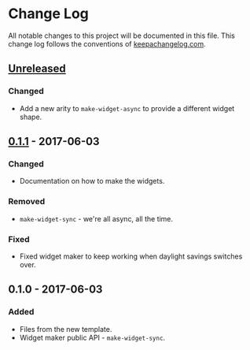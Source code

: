 # Change Log
All notable changes to this project will be documented in this file. This change log follows the conventions of [keepachangelog.com](http://keepachangelog.com/).

## [Unreleased]
### Changed
- Add a new arity to `make-widget-async` to provide a different widget shape.

## [0.1.1] - 2017-06-03
### Changed
- Documentation on how to make the widgets.

### Removed
- `make-widget-sync` - we're all async, all the time.

### Fixed
- Fixed widget maker to keep working when daylight savings switches over.

## 0.1.0 - 2017-06-03
### Added
- Files from the new template.
- Widget maker public API - `make-widget-sync`.

[Unreleased]: https://github.com/your-name/flojure-tens/compare/0.1.1...HEAD
[0.1.1]: https://github.com/your-name/flojure-tens/compare/0.1.0...0.1.1
